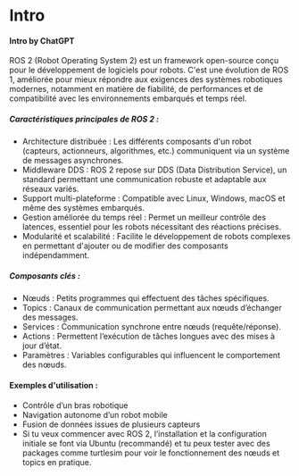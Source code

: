 ﻿# Intro

#### Intro by ChatGPT
ROS 2 (Robot Operating System 2) est un framework open-source conçu pour le développement de logiciels pour robots. C'est une évolution de ROS 1, améliorée pour mieux répondre aux exigences des systèmes robotiques modernes, notamment en matière de fiabilité, de performances et de compatibilité avec les environnements embarqués et temps réel.

##### Caractéristiques principales de ROS 2 :
- Architecture distribuée : Les différents composants d'un robot (capteurs, actionneurs, algorithmes, etc.) communiquent via un système de messages asynchrones.
- Middleware DDS : ROS 2 repose sur DDS (Data Distribution Service), un standard permettant une communication robuste et adaptable aux réseaux variés.
- Support multi-plateforme : Compatible avec Linux, Windows, macOS et même des systèmes embarqués.
- Gestion améliorée du temps réel : Permet un meilleur contrôle des latences, essentiel pour les robots nécessitant des réactions précises.
- Modularité et scalabilité : Facilite le développement de robots complexes en permettant d'ajouter ou de modifier des composants indépendamment.

##### Composants clés :
- Nœuds : Petits programmes qui effectuent des tâches spécifiques.
- Topics : Canaux de communication permettant aux nœuds d’échanger des messages.
- Services : Communication synchrone entre nœuds (requête/réponse).
- Actions : Permettent l’exécution de tâches longues avec des mises à jour d’état.
- Paramètres : Variables configurables qui influencent le comportement des nœuds.

#### Exemples d'utilisation :
- Contrôle d’un bras robotique
- Navigation autonome d’un robot mobile
- Fusion de données issues de plusieurs capteurs
- Si tu veux commencer avec ROS 2, l’installation et la configuration initiale se font via Ubuntu (recommandé) et tu peux tester avec des packages comme turtlesim pour voir le fonctionnement des nœuds et topics en pratique.
